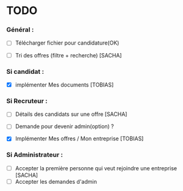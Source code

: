 # TODO 

### Général :  
- [ ] Télécharger fichier pour candidature(OK)  
- [ ] Tri des offres (filtre + recherche) [SACHA]
 

### Si candidat :  
- [x] implémenter Mes documents [TOBIAS]
  

### Si Recruteur :  

- [ ] Détails des candidats sur une offre [SACHA]
- [ ] Demande pour devenir admin(option) ?
- [x] Implémenter Mes offres / Mon entreprise [TOBIAS] 


### Si Administrateur :  
- [ ] Accepter la première personne qui veut rejoindre une entreprise [SACHA]
- [ ] Accepter les demandes d'admin